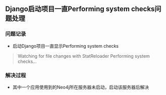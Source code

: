 ## Django启动项目一直Performing system checks问题处理

### 问题记录

- 启动Django项目一直显示Performing system checks

> Watching for file changes with StatReloader
> Performing system checks...

### 解决过程

- 其中一个应用使用到的Neo4j所在服务器未启动，启动该服务器后解决